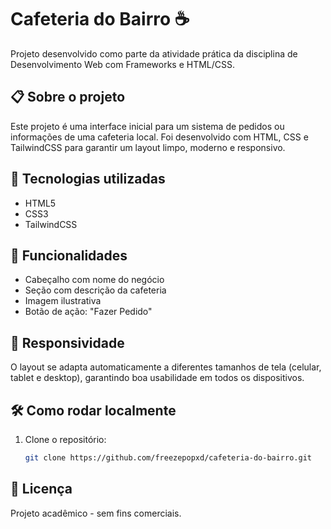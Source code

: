 # Cafeteria do Bairro ☕

Projeto desenvolvido como parte da atividade prática da disciplina de Desenvolvimento Web com Frameworks e HTML/CSS.

## 📋 Sobre o projeto

Este projeto é uma interface inicial para um sistema de pedidos ou informações de uma cafeteria local. Foi desenvolvido com HTML, CSS e TailwindCSS para garantir um layout limpo, moderno e responsivo.

## 🚀 Tecnologias utilizadas

- HTML5
- CSS3
- TailwindCSS

## 🎯 Funcionalidades

- Cabeçalho com nome do negócio
- Seção com descrição da cafeteria
- Imagem ilustrativa
- Botão de ação: "Fazer Pedido"

## 📱 Responsividade

O layout se adapta automaticamente a diferentes tamanhos de tela (celular, tablet e desktop), garantindo boa usabilidade em todos os dispositivos.

## 🛠️ Como rodar localmente

1. Clone o repositório:
   ```bash
   git clone https://github.com/freezepopxd/cafeteria-do-bairro.git

## 📄 Licença

Projeto acadêmico - sem fins comerciais.
